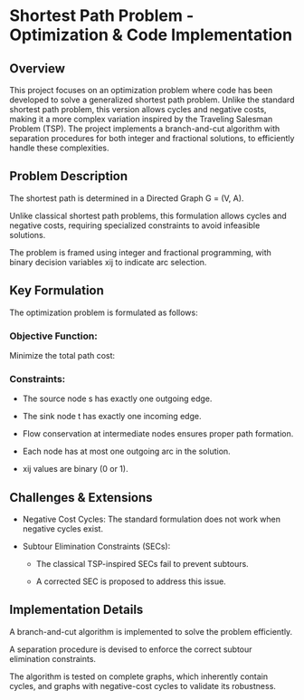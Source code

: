 # Shortest Path Problem - Optimization & Code Implementation

## Overview

This project focuses on an optimization problem where code has been developed to solve a generalized shortest path problem. Unlike the standard shortest path problem, this version allows cycles and negative costs, making it a more complex variation inspired by the Traveling Salesman Problem (TSP). The project implements a branch-and-cut algorithm  with separation procedures for both integer and fractional solutions, to efficiently handle these complexities.

## Problem Description

The shortest path is determined in a Directed Graph G = (V, A).

Unlike classical shortest path problems, this formulation allows cycles and negative costs, requiring specialized constraints to avoid infeasible solutions.

The problem is framed using integer and fractional programming, with binary decision variables xij to indicate arc selection.

## Key Formulation

The optimization problem is formulated as follows:

### Objective Function:

Minimize the total path cost:


### Constraints:

- The source node s has exactly one outgoing edge.

- The sink node t has exactly one incoming edge.

- Flow conservation at intermediate nodes ensures proper path formation.

- Each node has at most one outgoing arc in the solution.

- xij values are binary (0 or 1).

## Challenges & Extensions

- Negative Cost Cycles: The standard formulation does not work when negative cycles exist.

- Subtour Elimination Constraints (SECs):

  - The classical TSP-inspired SECs fail to prevent subtours.

  - A corrected SEC is proposed to address this issue.

## Implementation Details

A branch-and-cut algorithm is implemented to solve the problem efficiently.

A separation procedure is devised to enforce the correct subtour elimination constraints.

The algorithm is tested on complete graphs, which inherently contain cycles, and graphs with negative-cost cycles to validate its robustness.
